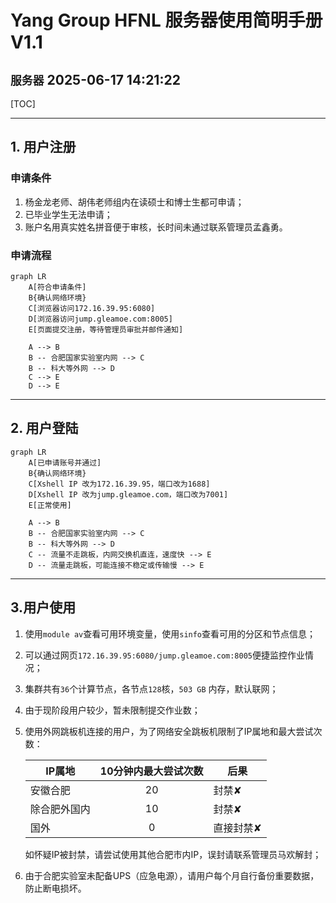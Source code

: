 # Yang Group HFNL 服务器使用简明手册 V1.1

`服务器`
2025-06-17 14:21:22
---

[TOC]

---

## 1. 用户注册

### 申请条件

1. 杨金龙老师、胡伟老师组内在读硕士和博士生都可申请；
2. 已毕业学生无法申请；
3. 账户名用真实姓名拼音便于审核，长时间未通过联系管理员孟鑫勇。

### 申请流程

```mermaid
graph LR
    A[符合申请条件]
    B{确认网络环境}
    C[浏览器访问172.16.39.95:6080]
    D[浏览器访问jump.gleamoe.com:8005]
    E[页面提交注册，等待管理员审批并邮件通知]

    A --> B
    B -- 合肥国家实验室内网 --> C
    B -- 科大等外网 --> D
    C --> E
    D --> E
```

---

## 2. 用户登陆

```mermaid
graph LR
    A[已申请账号并通过]
    B{确认网络环境}
    C[Xshell IP 改为172.16.39.95，端口改为1688]
    D[Xshell IP 改为jump.gleamoe.com，端口改为7001]
    E[正常使用]
    
    A --> B
    B -- 合肥国家实验室内网 --> C
    B -- 科大等外网 --> D
    C -- 流量不走跳板，内网交换机直连，速度快 --> E
    D -- 流量走跳板，可能连接不稳定或传输慢 --> E
```

---

## 3.用户使用

1. 使用`module av`查看可用环境变量，使用`sinfo`查看可用的分区和节点信息；
2. 可以通过网页`172.16.39.95:6080/jump.gleamoe.com:8005`便捷监控作业情况；
3. 集群共有`36`个计算节点，各节点`128`核，`503 GB` 内存，默认联网；
4. 由于现阶段用户较少，暂未限制提交作业数；
5. 使用外网跳板机连接的用户，为了网络安全跳板机限制了IP属地和最大尝试次数：

    | **IP属地**      | **10分钟内最大尝试次数** | **后果** |
    | ---  | :----: |  --- |
    | 安徽合肥 | 20    | 封禁✘  |
    | 除合肥外国内   | 10    | 封禁✘  |
    | 国外   | 0    | 直接封禁✘  |

    如怀疑IP被封禁，请尝试使用其他合肥市内IP，误封请联系管理员马欢解封；
6. 由于合肥实验室未配备UPS（应急电源），请用户每个月自行备份重要数据，防止断电损坏。
